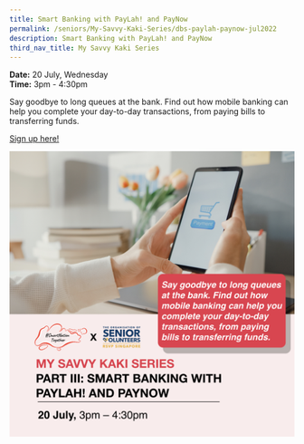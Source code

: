 ```yaml
---
title: Smart Banking with PayLah! and PayNow
permalink: /seniors/My-Savvy-Kaki-Series/dbs-paylah-paynow-jul2022
description: Smart Banking with PayLah! and PayNow
third_nav_title: My Savvy Kaki Series
---
```

**Date:** 20 July, Wednesday
<br> **Time:** 3pm - 4:30pm

Say goodbye to long queues at the bank. Find out how mobile banking can help you complete your day-to-day transactions, from paying bills to transferring funds. 

[Sign up here!](https://go.gov.sg/seniors-dbspaylahandpaynow-jul22)

![free webinars on smart banking with dbs paylah and paynow for seniors](/images/Jul%202022/20%20Jul_Seniors.jpeg)